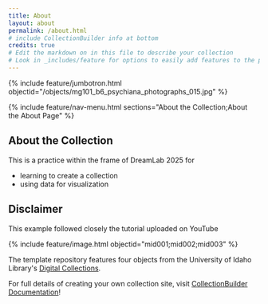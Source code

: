 ```yaml
---
title: About
layout: about
permalink: /about.html
# include CollectionBuilder info at bottom
credits: true
# Edit the markdown on in this file to describe your collection
# Look in _includes/feature for options to easily add features to the page
---
```


{% include feature/jumbotron.html objectid="/objects/mg101_b6_psychiana_photographs_015.jpg" %}

{% include feature/nav-menu.html sections="About the Collection;About the About Page" %}

## About the Collection

This is a practice within the frame of DreamLab 2025 for

- learning to create a collection
- using data for visualization
  

## Disclaimer

This example followed closely the tutorial uploaded on YouTube

{% include feature/image.html objectid="mid001;mid002;mid003" %}


The template repository features four objects from the University of Idaho Library's [Digital Collections](https://www.lib.uidaho.edu/digital). 

For full details of creating your own collection site, visit [CollectionBuilder Documentation](https://collectionbuilder.github.io/cb-docs/)!


